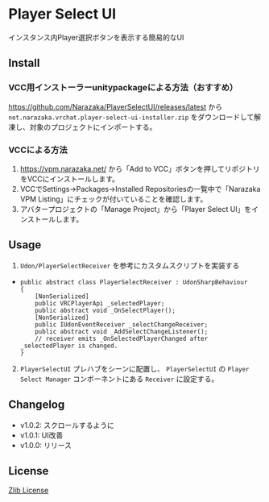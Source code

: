 # Player Select UI

インスタンス内Player選択ボタンを表示する簡易的なUI

## Install

### VCC用インストーラーunitypackageによる方法（おすすめ）

https://github.com/Narazaka/PlayerSelectUI/releases/latest から `net.narazaka.vrchat.player-select-ui-installer.zip` をダウンロードして解凍し、対象のプロジェクトにインポートする。

### VCCによる方法

1. https://vpm.narazaka.net/ から「Add to VCC」ボタンを押してリポジトリをVCCにインストールします。
2. VCCでSettings→Packages→Installed Repositoriesの一覧中で「Narazaka VPM Listing」にチェックが付いていることを確認します。
3. アバタープロジェクトの「Manage Project」から「Player Select UI」をインストールします。

## Usage

1. `Udon/PlayerSelectReceiver` を参考にカスタムスクリプトを実装する
  - ```
    public abstract class PlayerSelectReceiver : UdonSharpBehaviour
    {
        [NonSerialized]
        public VRCPlayerApi _selectedPlayer;
        public abstract void _OnSelectPlayer();
        [NonSerialized]
        public IUdonEventReceiver _selectChangeReceiver;
        public abstract void _AddSelectChangeListener();
        // receiver emits _OnSelectedPlayerChanged after _selectedPlayer is changed.
    }
    ```
2. `PlayerSelectUI` プレハブをシーンに配置し、 `PlayerSelectUI` の `Player Select Manager` コンポーネントにある `Receiver` に設定する。

## Changelog

- v1.0.2: スクロールするように
- v1.0.1: UI改善
- v1.0.0: リリース

## License

[Zlib License](LICENSE.txt)
